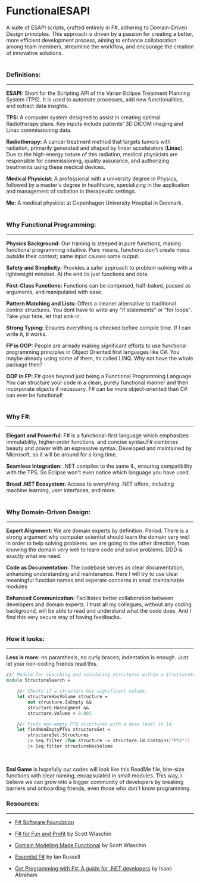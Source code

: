 # FunctionalESAPI

A suite of ESAPI scripts, crafted entirely in F#, adhering to Domain-Driven Design principles. This approach is driven by a passion for creating a better, more efficient development process, aiming to enhance collaboration among team members, streamline the workflow, and encourage the creation of innovative solutions.
<br><br>

### Definitions:
---
**ESAPI:** Short for the Scripting API of the Varian Eclipse Treatment Planning System (TPS). It is used to automate processes, add new functionalities, and extract data insights.

**TPS:** A computer system designed to assist in creating optimal Radiotherapy plans. Key inputs include patients' 3D DICOM imaging and Linac commissioning data.

**Radiotherapy:** A cancer treatment method that targets tumors with radiation, primarily generated and shaped by linear accelerators (**Linac**). Due to the high-energy nature of this radiation, medical physicists are responsible for commissioning, quality assurance, and authorizing treatments using these medical devices.

**Medical Physicist:** A professional with a university degree in Physics, followed by a master's degree in healthcare, specializing in the application and management of radiation in therapeutic settings.

**Me:** A medical physicist at Copenhagen University Hospital in Denmark. 
<br><br>

### Why Functional Programming:
---
**Physics Background:** Our training is steeped in pure functions, making functional programming intuitive. Pure means, functions don't create mess outside their context; same input causes same output. 

**Safety and Simplicity:** Provides a safer approach to problem-solving with a lightweight mindset. At the end its just functions and data.

**First-Class Functions:** Functions can be composed, half-baked, passed as arguments, and manipulated with ease.

**Pattern Matching and Lists:** Offers a cleaner alternative to traditional control structures. You dont have to write any "if statements" or "for loops". Take your time, let that sink in. 

**Strong Typing:** Ensures everything is checked before compile time. If I can write it, it works.

**FP in OOP:** People are already making significant efforts to use functional programming principles in Object Oriented first languages like C#. You maybe already using some of them, its called LINQ. Why not have the whole package then?

**OOP in FP:** F# goes beyond just being a Functional Programming Language. You can structure your code in a clean, purely functional manner and then incorporate objects if necessary. F# can be more object-oriented than C# can ever be functional!
<br><br>

### Why F#:
---
**Elegant and Powerful:** F# is a functional-first language which emphasizes immutability, higher-order functions, and concise syntax.F# combines beauty and power with an expressive syntax. Developed and maintained by Microsoft, so it will be around for a long time.

**Seamless Integration:** .NET compiles to the same IL, ensuring compatibility with the TPS. So Eclipse won't even notice which language you have used.

**Broad .NET Ecosystem:** Access to everything .NET offers, including machine learning, user interfaces, and more.
<br><br>

### Why Domain-Driven Design:
---
**Expert Alignment:** We are domain experts by definition. Period. There is a strong argument why computer scientist should learn the domain very well in order to help solving problems. we are going to the other direction, from knowing the domain very well to learn code and solve problems. DDD is exactly what we need.

**Code as Documentation:** The codebase serves as clear documentation, enhancing understanding and maintenance. Here I will try to use clear meaningful function names and seperate concerns in small maintainable modules

**Enhanced Communication:** Facilitates better collaboration between developers and domain experts. I trust all my collegues, without any coding background, will be able to read and understand what the code does. And I find this very secure way of having feedbacks.
<br><br> 

### How it looks:
---
**Less is more:** no paranthesis, no curly braces; indentation is enough. Just let your non-coding friends read this. 

```fsharp
/// Module for searching and validating structures within a StructureSet.
module StructureSearch =

    /// Checks if a structure has significant volume.
    let structureHasVolume structure = 
        not structure.IsEmpty && 
        structure.HasSegment &&
        structure.Volume > 0.001

    /// Finds non-empty PTV structures with a dose level in Id.
    let findNonEmptyPTVs structureSet =
        structureSet.Structures
        |> Seq.filter (fun structure -> structure.Id.Contains("PTV"))
        |> Seq.filter structureHasVolume
```
<br>

**End Game** is hopefully our codes will look like this ReadMe file, bite-size functions with clear naming, encapsulated in small modules. This way, I believe we can grow into a bigger community of developers by breaking barriers and onboarding friends, even those who don't know programming.
<br> 

### Resources:
---
- [F# Software Foundation](https://fsharp.org/)

- [F# for Fun and Profit](https://fsharpforfunandprofit.com/) by Scott Wlaschin

- [Domain Modeling Made Functional](https://pragprog.com/titles/swdddf/domain-modeling-made-functional/) by Scott Wlaschin

- [Essential F#](https://leanpub.com/essential-fsharp) by Ian Russell

- [Get Programming with F#: A guide for .NET developers](https://www.manning.com/books/get-programming-with-f-sharp) by Isaac Abraham
